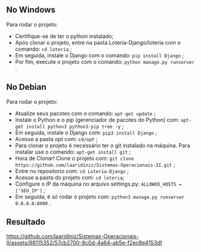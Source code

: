 <h2>No Windows </h2>

Para rodar o projeto:

- Certifique-se de ter o python instalado;
- Após clonar o projeto, entre na pasta Loteria-Django/loteria com o comando: ```cd loteria``` ;
- Em seguida, instale o Django com o comando: ```pip install Django``` ;
- Por fim, execute o projeto com o comando: ```python manage.py runserver``` .


## No Debian

Para rodar o projeto:

- Atualize seus pacotes com o comando: ```apt-get update``` ;
- Instale o Python e o pip (gerenciador de pacotes do Python) com: ```apt-get install python3 python3-pip tree -y``` ;
- Em seguida, instale o Django com: ```pip3 install Django``` ;
- Acesse a pasta opt com: ```cd/opt``` ;
- Para clonar o projeto é necessário ter o git instalado na máquina. Para instalar use o comando: ```apt-get install git``` ;
- Hora de Clonar! Clone o projeto com: ```git clone https://github.com/laaridiniz/Sistemas-Operacionais-II.git``` ;
- Entre no repositorio com: ```cd Loteria-Django``` ;
- Acesse a pasta do projeto com: ```cd loteria```;
- Configure o IP da máquina no arquivo settings.py: ```ALLOWED_HOSTS = ['SEU_IP']``` ;
- Em seguida, é só rodar o projeto com: ```python3 manage.py runserver 0.0.0.0:8000``` .


## Resultado

https://github.com/laaridiniz/Sistemas-Operacionais-II/assets/86115352/57cb2700-8c0d-4a64-ab5e-f2ec8e4153df

